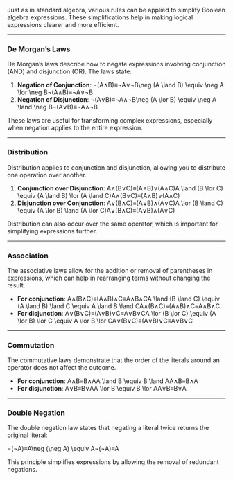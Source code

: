 Just as in standard algebra, various rules can be applied to simplify Boolean algebra expressions. These simplifications help in making logical expressions clearer and more efficient.

---
### **De Morgan’s Laws**
De Morgan’s laws describe how to negate expressions involving conjunction (AND) and disjunction (OR). The laws state:

1. **Negation of Conjunction**:
    ¬(A∧B)≡¬A∨¬B\neg (A \land B) \equiv \neg A \lor \neg B¬(A∧B)≡¬A∨¬B
2. **Negation of Disjunction**:
    ¬(A∨B)≡¬A∧¬B\neg (A \lor B) \equiv \neg A \land \neg B¬(A∨B)≡¬A∧¬B

These laws are useful for transforming complex expressions, especially when negation applies to the entire expression.

---
### **Distribution**
Distribution applies to conjunction and disjunction, allowing you to distribute one operation over another.
1. **Conjunction over Disjunction**:
    A∧(B∨C)≡(A∧B)∨(A∧C)A \land (B \lor C) \equiv (A \land B) \lor (A \land C)A∧(B∨C)≡(A∧B)∨(A∧C)
2. **Disjunction over Conjunction**:
    A∨(B∧C)≡(A∨B)∧(A∨C)A \lor (B \land C) \equiv (A \lor B) \land (A \lor C)A∨(B∧C)≡(A∨B)∧(A∨C)

Distribution can also occur over the same operator, which is important for simplifying expressions further.

---
### **Association**
The associative laws allow for the addition or removal of parentheses in expressions, which can help in rearranging terms without changing the result.
- **For conjunction**:
    A∧(B∧C)≡(A∧B)∧C≡A∧B∧CA \land (B \land C) \equiv (A \land B) \land C \equiv A \land B \land CA∧(B∧C)≡(A∧B)∧C≡A∧B∧C
- **For disjunction**:
    A∨(B∨C)≡(A∨B)∨C≡A∨B∨CA \lor (B \lor C) \equiv (A \lor B) \lor C \equiv A \lor B \lor CA∨(B∨C)≡(A∨B)∨C≡A∨B∨C

---
### **Commutation**
The commutative laws demonstrate that the order of the literals around an operator does not affect the outcome.
- **For conjunction**:
    A∧B≡B∧AA \land B \equiv B \land AA∧B≡B∧A
- **For disjunction**:
    A∨B≡B∨AA \lor B \equiv B \lor AA∨B≡B∨A

---
### **Double Negation**
The double negation law states that negating a literal twice returns the original literal:

¬(¬A)≡A\neg (\neg A) \equiv A¬(¬A)≡A

This principle simplifies expressions by allowing the removal of redundant negations.